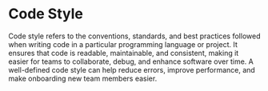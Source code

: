 # Code Style

Code style refers to the conventions, standards, and best practices followed when writing code in a particular programming language or project. It ensures that code is readable, maintainable, and consistent, making it easier for teams to collaborate, debug, and enhance software over time. A well-defined code style can help reduce errors, improve performance, and make onboarding new team members easier.

